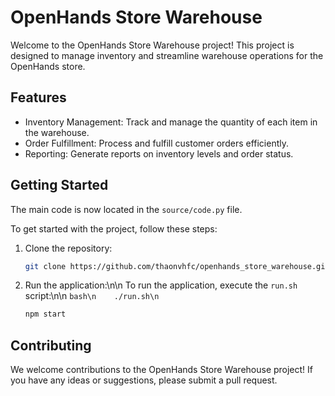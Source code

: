 # OpenHands Store Warehouse


Welcome to the OpenHands Store Warehouse project! This project is designed to manage inventory and streamline warehouse operations for the OpenHands store.

## Features

*   Inventory Management: Track and manage the quantity of each item in the warehouse.
*   Order Fulfillment: Process and fulfill customer orders efficiently.
*   Reporting: Generate reports on inventory levels and order status.

## Getting Started

The main code is now located in the `source/code.py` file.

To get started with the project, follow these steps:

1.  Clone the repository:

    ```bash
    git clone https://github.com/thaonvhfc/openhands_store_warehouse.git
    ```

2.  Run the application:\n\n    To run the application, execute the `run.sh` script:\n\n    ```bash\n    ./run.sh\n    ```

    ```bash
    npm start
    ```

## Contributing

We welcome contributions to the OpenHands Store Warehouse project! If you have any ideas or suggestions, please submit a pull request.

